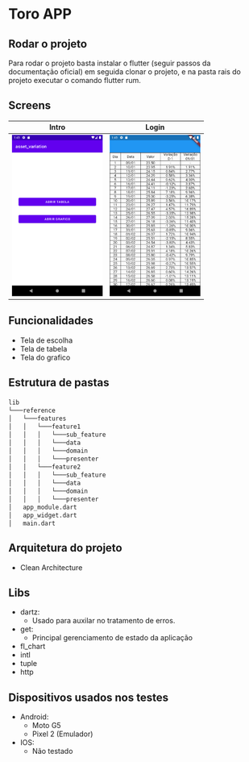 # Toro APP
## Rodar o projeto
Para rodar o projeto basta instalar o flutter (seguir passos da documentação oficial) em seguida clonar o projeto, e na pasta rais do projeto executar o comando flutter rum.

## Screens
Intro             |                       Login                       |                 
:-------------------------:|:-------------------------------------------------:
<img src="./print1.png" width="180" height="320">  | <img src="./print2.png" width="180" height="320">
## Funcionalidades
- Tela de escolha
- Tela de tabela
- Tela do grafico

## Estrutura de pastas


```  
lib  
└───reference  
│   └───features  
│   │   └───feature1  
│   │   │   └───sub_feature  
│   │   │   └───data  
│   │   │   └───domain  
│   │   │   └───presenter  
│   │   └───feature2  
│   │  	│   └───sub_feature  
│   │  	│   └───data  
│   │  	│   └───domain  
│   │  	│   └───presenter  
│   app_module.dart  
│   app_widget.dart 
│   main.dart
```  
## Arquitetura do projeto
-   Clean Architecture
## Libs
- dartz:
  - Usado para auxilar no tratamento de erros.
- get:
  - Principal gerenciamento de estado da aplicação
- fl_chart
- intl
- tuple
- http

## Dispositivos usados nos testes
- Android:
  -  Moto G5
  -  Pixel 2 (Emulador)
- IOS:
  -  Não testado
